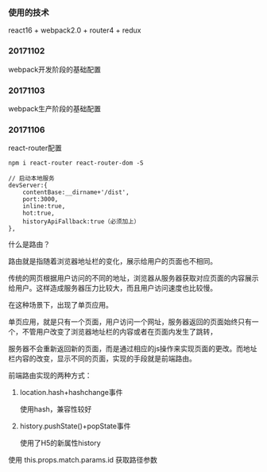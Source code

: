 ### 使用的技术

react16 + webpack2.0 + router4 + redux

### 20171102

webpack开发阶段的基础配置

### 20171103

webpack生产阶段的基础配置

### 20171106

react-router配置

	npm i react-router react-router-dom -S

    // 启动本地服务
    devServer:{
        contentBase:__dirname+'/dist',
        port:3000,
        inline:true,
        hot:true,
        historyApiFallback:true（必须加上）
    },

什么是路由？

路由就是指随着浏览器地址栏的变化，展示给用户的页面也不相同。

传统的网页根据用户访问的不同的地址，浏览器从服务器获取对应页面的内容展示给用户。这样造成服务器压力比较大，而且用户访问速度也比较慢。

在这种场景下，出现了单页应用。

单页应用，就是只有一个页面，用户访问一个网址，服务器返回的页面始终只有一个，不管用户改变了浏览器地址栏的内容或者在页面内发生了跳转，

服务器不会重新返回新的页面，而是通过相应的js操作来实现页面的更改。而地址栏内容的改变，显示不同的页面，实现的手段就是前端路由。

前端路由实现的两种方式：

1. location.hash+hashchange事件

	使用hash，兼容性较好

2. history.pushState()+popState事件
	
	使用了H5的新属性history


使用 this.props.match.params.id 获取路径参数






